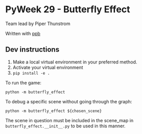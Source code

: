 # PyWeek 29 - Butterfly Effect

Team lead by Piper Thunstrom

Written with [ppb](https://ppb.dev)

## Dev instructions

1. Make a local virtual environment in your preferred method.
2. Activate your virtual environment
3. `pip install -e .`

To run the game:

    python -m butterfly_effect

To debug a specific scene without going through the graph:

    python -m butterfly_effect ${chosen_scene}

The scene in question must be included in the scene_map in
`butterfly_effect.__init__.py` to be used in this manner.